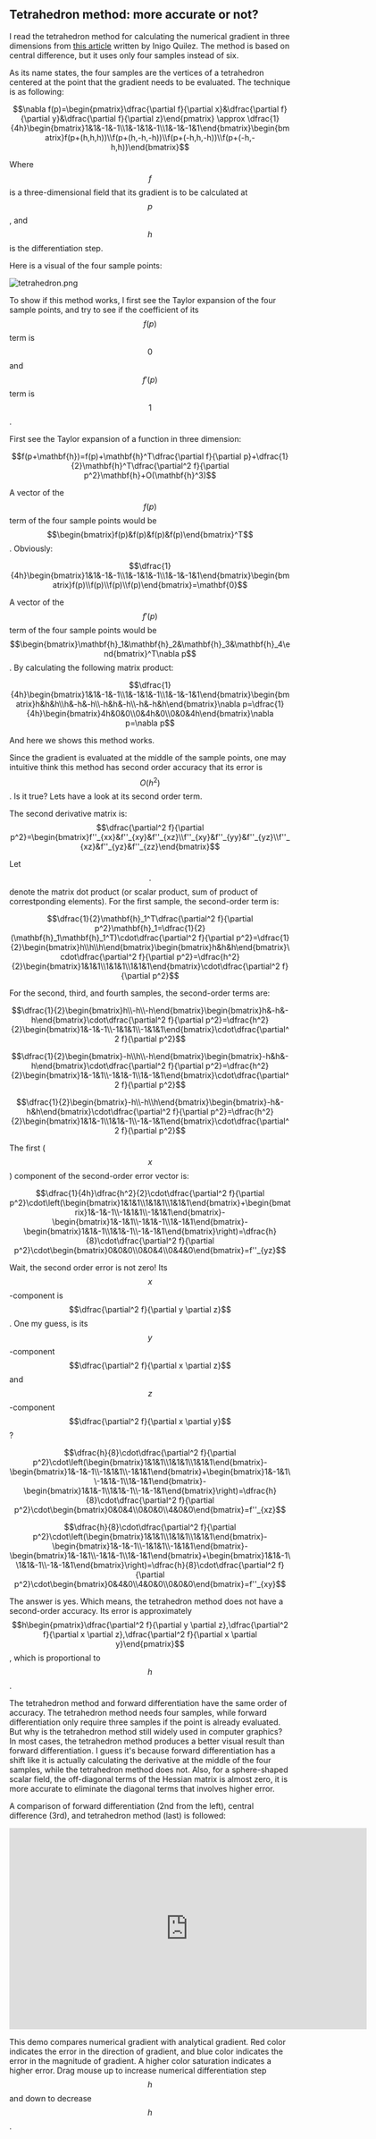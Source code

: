 ## Tetrahedron method: more accurate or not?

I read the tetrahedron method for calculating the numerical gradient in three dimensions from [this article](https://www.iquilezles.org/www/articles/normalsSDF/normalsSDF.htm) written by Inigo Quilez. The method is based on central difference, but it uses only four samples instead of six.

As its name states, the four samples are the vertices of a tetrahedron centered at the point that the gradient needs to be evaluated. The technique is as following:

$$\nabla f(p)=\begin{pmatrix}\dfrac{\partial f}{\partial x}&\dfrac{\partial f}{\partial y}&\dfrac{\partial f}{\partial z}\end{pmatrix} \approx \dfrac{1}{4h}\begin{bmatrix}1&1&-1&-1\\1&-1&1&-1\\1&-1&-1&1\end{bmatrix}\begin{bmatrix}f(p+(h,h,h))\\f(p+(h,-h,-h))\\f(p+(-h,h,-h))\\f(p+(-h,-h,h))\end{bmatrix}$$

Where $$f$$ is a three-dimensional field that its gradient is to be calculated at $$p$$, and $$h$$ is the differentiation step.

Here is a visual of the four sample points:

![tetrahedron.png](tetrahedron.png)

To show if this method works, I first see the Taylor expansion of the four sample points, and try to see if the coefficient of its $$f(p)$$ term is $$0$$ and $$f'(p)$$ term is $$1$$.

First see the Taylor expansion of a function in three dimension:

$$f(p+\mathbf{h})=f(p)+\mathbf{h}^T\dfrac{\partial f}{\partial p}+\dfrac{1}{2}\mathbf{h}^T\dfrac{\partial^2 f}{\partial p^2}\mathbf{h}+O(\mathbf{h}^3)$$

A vector of the $$f(p)$$ term of the four sample points would be $$\begin{bmatrix}f(p)&f(p)&f(p)&f(p)\end{bmatrix}^T$$. Obviously:

$$\dfrac{1}{4h}\begin{bmatrix}1&1&-1&-1\\1&-1&1&-1\\1&-1&-1&1\end{bmatrix}\begin{bmatrix}f(p)\\f(p)\\f(p)\\f(p)\end{bmatrix}=\mathbf{0}$$

A vector of the $$f'(p)$$ term of the four sample points would be $$\begin{bmatrix}\mathbf{h}_1&\mathbf{h}_2&\mathbf{h}_3&\mathbf{h}_4\end{bmatrix}^T\nabla p$$. By calculating the following matrix product:

$$\dfrac{1}{4h}\begin{bmatrix}1&1&-1&-1\\1&-1&1&-1\\1&-1&-1&1\end{bmatrix}\begin{bmatrix}h&h&h\\h&-h&-h\\-h&h&-h\\-h&-h&h\end{bmatrix}\nabla p=\dfrac{1}{4h}\begin{bmatrix}4h&0&0\\0&4h&0\\0&0&4h\end{bmatrix}\nabla p=\nabla p$$

And here we shows this method works.

Since the gradient is evaluated at the middle of the sample points, one may intuitive think this method has second order accuracy that its error is $$O(h^2)$$. Is it true? Lets have a look at its second order term.

The second derivative matrix is: $$\dfrac{\partial^2 f}{\partial p^2}=\begin{bmatrix}f''_{xx}&f''_{xy}&f''_{xz}\\f''_{xy}&f''_{yy}&f''_{yz}\\f''_{xz}&f''_{yz}&f''_{zz}\end{bmatrix}$$

Let $$.$$ denote the matrix dot product (or scalar product, sum of product of correstponding elements). For the first sample, the second-order term is:

$$\dfrac{1}{2}\mathbf{h}_1^T\dfrac{\partial^2 f}{\partial p^2}\mathbf{h}_1=\dfrac{1}{2}(\mathbf{h}_1\mathbf{h}_1^T)\cdot\dfrac{\partial^2 f}{\partial p^2}=\dfrac{1}{2}\begin{bmatrix}h\\h\\h\end{bmatrix}\begin{bmatrix}h&h&h\end{bmatrix}\cdot\dfrac{\partial^2 f}{\partial p^2}=\dfrac{h^2}{2}\begin{bmatrix}1&1&1\\1&1&1\\1&1&1\end{bmatrix}\cdot\dfrac{\partial^2 f}{\partial p^2}$$

For the second, third, and fourth samples, the second-order terms are:

$$\dfrac{1}{2}\begin{bmatrix}h\\-h\\-h\end{bmatrix}\begin{bmatrix}h&-h&-h\end{bmatrix}\cdot\dfrac{\partial^2 f}{\partial p^2}=\dfrac{h^2}{2}\begin{bmatrix}1&-1&-1\\-1&1&1\\-1&1&1\end{bmatrix}\cdot\dfrac{\partial^2 f}{\partial p^2}$$

$$\dfrac{1}{2}\begin{bmatrix}-h\\h\\-h\end{bmatrix}\begin{bmatrix}-h&h&-h\end{bmatrix}\cdot\dfrac{\partial^2 f}{\partial p^2}=\dfrac{h^2}{2}\begin{bmatrix}1&-1&1\\-1&1&-1\\1&-1&1\end{bmatrix}\cdot\dfrac{\partial^2 f}{\partial p^2}$$

$$\dfrac{1}{2}\begin{bmatrix}-h\\-h\\h\end{bmatrix}\begin{bmatrix}-h&-h&h\end{bmatrix}\cdot\dfrac{\partial^2 f}{\partial p^2}=\dfrac{h^2}{2}\begin{bmatrix}1&1&-1\\1&1&-1\\-1&-1&1\end{bmatrix}\cdot\dfrac{\partial^2 f}{\partial p^2}$$

The first ($$x$$) component of the second-order error vector is:

$$\dfrac{1}{4h}\dfrac{h^2}{2}\cdot\dfrac{\partial^2 f}{\partial p^2}\cdot\left(\begin{bmatrix}1&1&1\\1&1&1\\1&1&1\end{bmatrix}+\begin{bmatrix}1&-1&-1\\-1&1&1\\-1&1&1\end{bmatrix}-\begin{bmatrix}1&-1&1\\-1&1&-1\\1&-1&1\end{bmatrix}-\begin{bmatrix}1&1&-1\\1&1&-1\\-1&-1&1\end{bmatrix}\right)=\dfrac{h}{8}\cdot\dfrac{\partial^2 f}{\partial p^2}\cdot\begin{bmatrix}0&0&0\\0&0&4\\0&4&0\end{bmatrix}=f''_{yz}$$

Wait, the second order error is not zero! Its $$x$$-component is $$\dfrac{\partial^2 f}{\partial y \partial z}$$. One my guess, is its $$y$$-component $$\dfrac{\partial^2 f}{\partial x \partial z}$$ and $$z$$-component $$\dfrac{\partial^2 f}{\partial x \partial y}$$?

$$\dfrac{h}{8}\cdot\dfrac{\partial^2 f}{\partial p^2}\cdot\left(\begin{bmatrix}1&1&1\\1&1&1\\1&1&1\end{bmatrix}-\begin{bmatrix}1&-1&-1\\-1&1&1\\-1&1&1\end{bmatrix}+\begin{bmatrix}1&-1&1\\-1&1&-1\\1&-1&1\end{bmatrix}-\begin{bmatrix}1&1&-1\\1&1&-1\\-1&-1&1\end{bmatrix}\right)=\dfrac{h}{8}\cdot\dfrac{\partial^2 f}{\partial p^2}\cdot\begin{bmatrix}0&0&4\\0&0&0\\4&0&0\end{bmatrix}=f''_{xz}$$

$$\dfrac{h}{8}\cdot\dfrac{\partial^2 f}{\partial p^2}\cdot\left(\begin{bmatrix}1&1&1\\1&1&1\\1&1&1\end{bmatrix}-\begin{bmatrix}1&-1&-1\\-1&1&1\\-1&1&1\end{bmatrix}-\begin{bmatrix}1&-1&1\\-1&1&-1\\1&-1&1\end{bmatrix}+\begin{bmatrix}1&1&-1\\1&1&-1\\-1&-1&1\end{bmatrix}\right)=\dfrac{h}{8}\cdot\dfrac{\partial^2 f}{\partial p^2}\cdot\begin{bmatrix}0&4&0\\4&0&0\\0&0&0\end{bmatrix}=f''_{xy}$$

The answer is yes. Which means, the tetrahedron method does not have a second-order accuracy. Its error is approximately $$h\begin{pmatrix}\dfrac{\partial^2 f}{\partial y \partial z},\dfrac{\partial^2 f}{\partial x \partial z},\dfrac{\partial^2 f}{\partial x \partial y}\end{pmatrix}$$, which is proportional to $$h$$.

The tetrahedron method and forward differentiation have the same order of accuracy. The tetrahedron method needs four samples, while forward differentiation only require three samples if the point is already evaluated. But why is the tetrahedron method still widely used in computer graphics? In most cases, the tetrahedron method produces a better visual result than forward differentiation. I guess it's because forward differentiation has a shift like it is actually calculating the derivative at the middle of the four samples, while the tetrahedron method does not. Also, for a sphere-shaped scalar field, the off-diagonal terms of the Hessian matrix is almost zero, it is more accurate to eliminate the diagonal terms that involves higher error.

A comparison of forward differentiation (2nd from the left), central difference (3rd), and tetrahedron method (last) is followed:

<iframe width="640" height="360" frameborder="0" src="https://www.shadertoy.com/embed/3lfyDl?gui=true&t=0&paused=true&muted=true" allowfullscreen></iframe>

This demo compares numerical gradient with analytical gradient. Red color indicates the error in the direction of gradient, and blue color indicates the error in the magnitude of gradient. A higher color saturation indicates a higher error. Drag mouse up to increase numerical differentiation step $$h$$ and down to decrease $$h$$.
